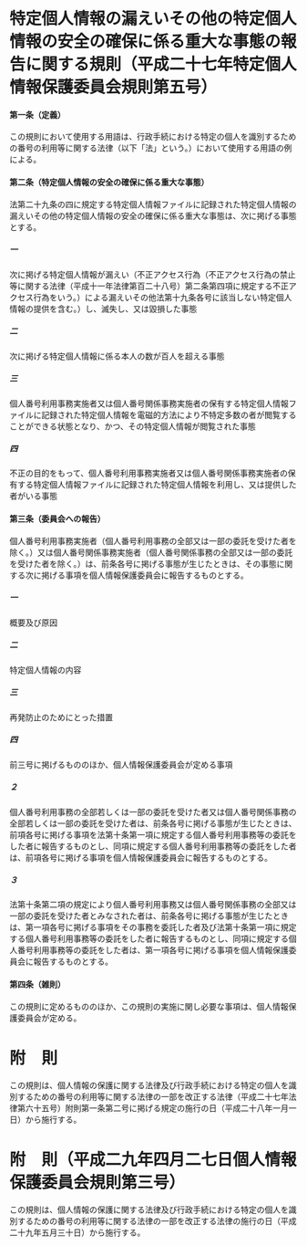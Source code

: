 # 特定個人情報の漏えいその他の特定個人情報の安全の確保に係る重大な事態の報告に関する規則（平成二十七年特定個人情報保護委員会規則第五号）
#### 第一条（定義）
この規則において使用する用語は、行政手続における特定の個人を識別するための番号の利用等に関する法律（以下「法」という。）において使用する用語の例による。
#### 第二条（特定個人情報の安全の確保に係る重大な事態）
法第二十九条の四に規定する特定個人情報ファイルに記録された特定個人情報の漏えいその他の特定個人情報の安全の確保に係る重大な事態は、次に掲げる事態とする。
##### 一
次に掲げる特定個人情報が漏えい（不正アクセス行為（不正アクセス行為の禁止等に関する法律（平成十一年法律第百二十八号）第二条第四項に規定する不正アクセス行為をいう。）による漏えいその他法第十九条各号に該当しない特定個人情報の提供を含む。）し、滅失し、又は毀損した事態
##### 二
次に掲げる特定個人情報に係る本人の数が百人を超える事態
##### 三
個人番号利用事務実施者又は個人番号関係事務実施者の保有する特定個人情報ファイルに記録された特定個人情報を電磁的方法により不特定多数の者が閲覧することができる状態となり、かつ、その特定個人情報が閲覧された事態
##### 四
不正の目的をもって、個人番号利用事務実施者又は個人番号関係事務実施者の保有する特定個人情報ファイルに記録された特定個人情報を利用し、又は提供した者がいる事態
#### 第三条（委員会への報告）
個人番号利用事務実施者（個人番号利用事務の全部又は一部の委託を受けた者を除く。）又は個人番号関係事務実施者（個人番号関係事務の全部又は一部の委託を受けた者を除く。）は、前条各号に掲げる事態が生じたときは、その事態に関する次に掲げる事項を個人情報保護委員会に報告するものとする。
##### 一
概要及び原因
##### 二
特定個人情報の内容
##### 三
再発防止のためにとった措置
##### 四
前三号に掲げるもののほか、個人情報保護委員会が定める事項
##### ２
個人番号利用事務の全部若しくは一部の委託を受けた者又は個人番号関係事務の全部若しくは一部の委託を受けた者は、前条各号に掲げる事態が生じたときは、前項各号に掲げる事項を法第十条第一項に規定する個人番号利用事務等の委託をした者に報告するものとし、同項に規定する個人番号利用事務等の委託をした者は、前項各号に掲げる事項を個人情報保護委員会に報告するものとする。
##### ３
法第十条第二項の規定により個人番号利用事務又は個人番号関係事務の全部又は一部の委託を受けた者とみなされた者は、前条各号に掲げる事態が生じたときは、第一項各号に掲げる事項をその事務を委託した者及び法第十条第一項に規定する個人番号利用事務等の委託をした者に報告するものとし、同項に規定する個人番号利用事務等の委託をした者は、第一項各号に掲げる事項を個人情報保護委員会に報告するものとする。
#### 第四条（雑則）
この規則に定めるもののほか、この規則の実施に関し必要な事項は、個人情報保護委員会が定める。
# 附　則
この規則は、個人情報の保護に関する法律及び行政手続における特定の個人を識別するための番号の利用等に関する法律の一部を改正する法律（平成二十七年法律第六十五号）附則第一条第二号に掲げる規定の施行の日（平成二十八年一月一日）から施行する。
# 附　則（平成二九年四月二七日個人情報保護委員会規則第三号）
この規則は、個人情報の保護に関する法律及び行政手続における特定の個人を識別するための番号の利用等に関する法律の一部を改正する法律の施行の日（平成二十九年五月三十日）から施行する。
